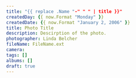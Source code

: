 ```yaml
---
title: "{{ replace .Name "-" " " | title }}"
createdDay: {{ now.Format "Monday" }}
createdDate: {{ now.Format "January 2, 2006" }}
title: Photo Title
description: Descirption of the photo.
photographer: Linda Belcher
fileName: FileName.ext
camera: 
tags: []
albums: []
draft: true
---
```

